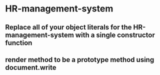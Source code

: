 # HR-management-system

<h2>Replace all of your object literals for the HR-management-system with a single constructor function</h2>

<h2>render method to be a prototype method using document.write<h2>